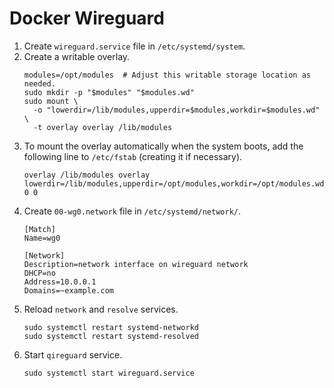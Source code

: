 # Docker Wireguard

1. Create `wireguard.service` file in `/etc/systemd/system`.
2. Create a writable overlay.
    ```shell script
    modules=/opt/modules  # Adjust this writable storage location as needed.
    sudo mkdir -p "$modules" "$modules.wd"
    sudo mount \ 
      -o "lowerdir=/lib/modules,upperdir=$modules,workdir=$modules.wd" \ 
      -t overlay overlay /lib/modules
    ``` 
3. To mount the overlay automatically when the system boots, add the following line to `/etc/fstab` (creating it if necessary).
    ```shell script
    overlay /lib/modules overlay lowerdir=/lib/modules,upperdir=/opt/modules,workdir=/opt/modules.wd,nofail 0 0
    ```
4. Create `00-wg0.network` file in `/etc/systemd/network/`.
    ```shell script
    [Match]
    Name=wg0
    
    [Network]
    Description=network interface on wireguard network
    DHCP=no
    Address=10.0.0.1
    Domains=~example.com
    ```
6. Reload `network` and `resolve` services.
    ```shell script
    sudo systemctl restart systemd-networkd
    sudo systemctl restart systemd-resolved
    ```
7. Start `qireguard` service.
    ```shell script
    sudo systemctl start wireguard.service
    ```